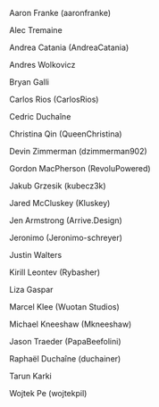 Aaron Franke (aaronfranke)

Alec Tremaine

Andrea Catania (AndreaCatania)

Andres Wolkovicz

Bryan Galli

Carlos Rios (CarlosRios)

Cedric Duchaîne

Christina Qin (QueenChristina)

Devin Zimmerman (dzimmerman902)

Gordon MacPherson (RevoluPowered)

Jakub Grzesik (kubecz3k)

Jared McCluskey (Kluskey)

Jen Armstrong (Arrive.Design)

Jeronimo (Jeronimo-schreyer)

Justin Walters

Kirill Leontev (Rybasher)

Liza Gaspar

Marcel Klee (Wuotan Studios)

Michael Kneeshaw (Mkneeshaw)

Jason Traeder (PapaBeefolini)

Raphaël Duchaîne (duchainer)

Tarun Karki

Wojtek Pe (wojtekpil)
